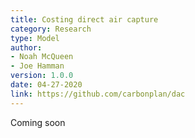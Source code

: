 ```yaml
---
title: Costing direct air capture
category: Research
type: Model
author:
- Noah McQueen
- Joe Hamman
version: 1.0.0
date: 04-27-2020
link: https://github.com/carbonplan/dac
---
```


Coming soon